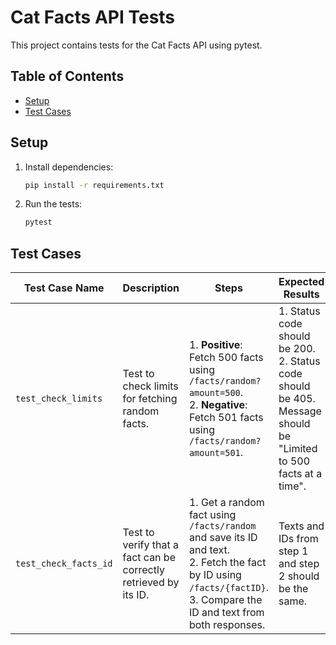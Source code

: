 # Cat Facts API Tests

This project contains tests for the Cat Facts API using pytest.

## Table of Contents
- [Setup](#setup)
- [Test Cases](#test-cases)

## Setup
1. Install dependencies:
    ```bash
    pip install -r requirements.txt
    ```

2. Run the tests:
    ```bash
    pytest
    ```

## Test Cases

| Test Case Name         | Description                                                                                                                     | Steps                                                                                                                                                                                                                                                                                             | Expected Results                                                                                         |
|------------------------|---------------------------------------------------------------------------------------------------------------------------------|--------------------------------------------------------------------------------------------------------------------------------------------------------------------------------------------------------------------------------------------------------------------------------------------------|----------------------------------------------------------------------------------------------------------|
| `test_check_limits`    | Test to check limits for fetching random facts.                                                                                 | 1. **Positive**: Fetch 500 facts using `/facts/random?amount=500`. <br> 2. **Negative**: Fetch 501 facts using `/facts/random?amount=501`.                                                                                                                  | 1. Status code should be 200. <br> 2. Status code should be 405. Message should be "Limited to 500 facts at a time".                            |
| `test_check_facts_id`  | Test to verify that a fact can be correctly retrieved by its ID.                                                                | 1. Get a random fact using `/facts/random` and save its ID and text. <br> 2. Fetch the fact by ID using `/facts/{factID}`. <br> 3. Compare the ID and text from both responses.                                                                              | Texts and IDs from step 1 and step 2 should be the same.                                                  |
